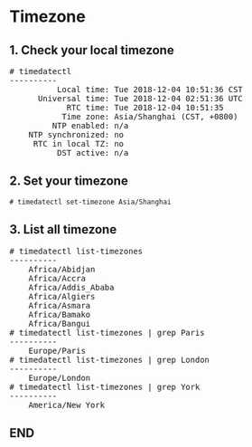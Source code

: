 # Timezone

## 1. Check your local timezone

<pre>
# timedatectl 
----------
          Local time: Tue 2018-12-04 10:51:36 CST
      Universal time: Tue 2018-12-04 02:51:36 UTC
            RTC time: Tue 2018-12-04 10:51:35
           Time zone: Asia/Shanghai (CST, +0800)
         NTP enabled: n/a
    NTP synchronized: no
     RTC in local TZ: no
          DST active: n/a
</pre>

## 2. Set your timezone
    # timedatectl set-timezone Asia/Shanghai
    
## 3. List all timezone
<pre>
# timedatectl list-timezones
----------
    Africa/Abidjan
    Africa/Accra
    Africa/Addis_Ababa
    Africa/Algiers
    Africa/Asmara
    Africa/Bamako
    Africa/Bangui
# timedatectl list-timezones | grep Paris
----------
    Europe/Paris
# timedatectl list-timezones | grep London
----------
    Europe/London
# timedatectl list-timezones | grep York
----------
    America/New_York
</pre>

## END